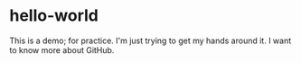 # hello-world
This is a demo; for practice.
I'm just trying to get my hands around it.
I want to know more about GitHub.
